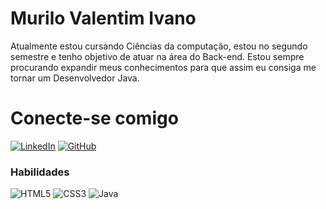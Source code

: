 # Murilo Valentim Ivano

Atualmente estou cursando Ciências da computação, estou no segundo semestre e tenho objetivo de atuar na área do Back-end. Estou sempre procurando expandir meus conhecimentos para que assim eu consiga me tornar um Desenvolvedor Java.

# Conecte-se comigo

[![LinkedIn](https://img.shields.io/badge/LinkedIn-0077B5?style=for-the-badge&logo=linkedin&logoColor=white)](https://www.linkedin.com/in/murilo-valentim-1a7661273/)
[![GitHub](https://img.shields.io/badge/GitHub-100000?style=for-the-badge&logo=github&logoColor=white)](https://github.com/muriloIvano)

### Habilidades

![HTML5](https://img.shields.io/badge/HTML-000?style=for-the-badge&logo=html5&logoColor=30A3DC)
![CSS3](https://img.shields.io/badge/CSS3-000?style=for-the-badge&logo=css3&logoColor=E94D5F)
 ![Java](https://img.shields.io/badge/Java-000?style=for-the-badge&logo=java)

